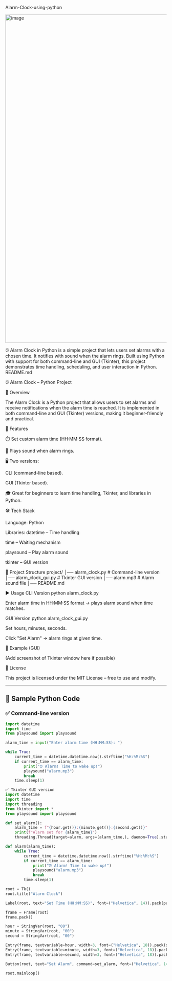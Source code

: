 Alarm-Clock-using-python


<img width="1918" height="1025" alt="image" src="https://github.com/user-attachments/assets/c6ae9d80-cfbb-4219-b54f-d59af94a1a84" />

⏰ Alarm Clock in Python is a simple project that lets users set alarms with a chosen time. It notifies with sound when the alarm rings. Built using Python with support for both command-line and GUI (Tkinter), this project demonstrates time handling, scheduling, and user interaction in Python. README.md

⏰ Alarm Clock – Python Project


📖 Overview

The Alarm Clock is a Python project that allows users to set alarms and receive notifications when the alarm time is reached.
It is implemented in both command-line and GUI (Tkinter) versions, making it beginner-friendly and practical.


🚀 Features

⏱️ Set custom alarm time (HH:MM:SS format).

🔔 Plays sound when alarm rings.

🖥️ Two versions:

CLI (command-line based).

GUI (Tkinter based).

🎓 Great for beginners to learn time handling, Tkinter, and libraries in Python.



🛠️ Tech Stack

Language: Python

Libraries:
datetime – Time handling

time – Waiting mechanism

playsound – Play alarm sound

tkinter – GUI version



📂 Project Structure
project/ │── alarm_clock.py # Command-line version │── alarm_clock_gui.py # Tkinter GUI version │── alarm.mp3 # Alarm sound file │── README.md


▶️ Usage
CLI Version
python alarm_clock.py


Enter alarm time in HH:MM:SS format → plays alarm sound when time matches.

GUI Version
python alarm_clock_gui.py


Set hours, minutes, seconds.

Click "Set Alarm" → alarm rings at given time.

📸 Example (GUI)

(Add screenshot of Tkinter window here if possible)

📜 License

This project is licensed under the MIT License – free to use and modify.


---

## 🔹 Sample Python Code  

### ✅ Command-line version  
```python
import datetime
import time
from playsound import playsound

alarm_time = input("Enter alarm time (HH:MM:SS): ")

while True:
    current_time = datetime.datetime.now().strftime("%H:%M:%S")
    if current_time == alarm_time:
        print("⏰ Alarm! Time to wake up!")
        playsound("alarm.mp3")
        break
    time.sleep(1)

✅ Tkinter GUI version
import datetime
import time
import threading
from tkinter import *
from playsound import playsound

def set_alarm():
    alarm_time = f"{hour.get()}:{minute.get()}:{second.get()}"
    print(f"Alarm set for {alarm_time}")
    threading.Thread(target=alarm, args=(alarm_time,), daemon=True).start()

def alarm(alarm_time):
    while True:
        current_time = datetime.datetime.now().strftime("%H:%M:%S")
        if current_time == alarm_time:
            print("⏰ Alarm! Time to wake up!")
            playsound("alarm.mp3")
            break
        time.sleep(1)

root = Tk()
root.title("Alarm Clock")

Label(root, text="Set Time (HH:MM:SS)", font=("Helvetica", 14)).pack(pady=10)

frame = Frame(root)
frame.pack()

hour = StringVar(root, "00")
minute = StringVar(root, "00")
second = StringVar(root, "00")

Entry(frame, textvariable=hour, width=3, font=("Helvetica", 18)).pack(side=LEFT)
Entry(frame, textvariable=minute, width=3, font=("Helvetica", 18)).pack(side=LEFT)
Entry(frame, textvariable=second, width=3, font=("Helvetica", 18)).pack(side=LEFT)

Button(root, text="Set Alarm", command=set_alarm, font=("Helvetica", 14)).pack(pady=20)

root.mainloop()
